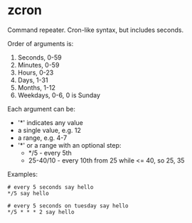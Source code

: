 # zcron

Command repeater. Cron-like syntax, but includes seconds.

Order of arguments is:
1. Seconds, 0-59
2. Minutes, 0-59
3. Hours, 0-23
4. Days, 1-31
5. Months, 1-12
6. Weekdays, 0-6, 0 is Sunday

Each argument can be:
- '*' indicates any value
- a single value, e.g. 12
- a range, e.g. 4-7 
- '*' or a range with an optional step:
    - */5 - every 5th
    - 25-40/10 - every 10th from 25 while <= 40, so 25, 35

Examples:
```
# every 5 seconds say hello
*/5 say hello

# every 5 seconds on tuesday say hello
*/5 * * * 2 say hello
```
